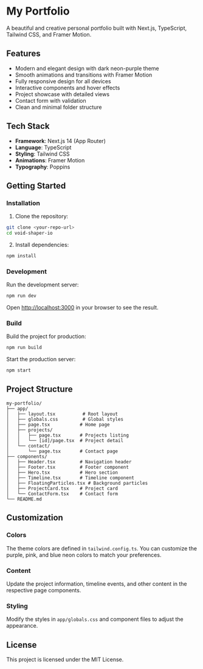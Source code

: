 # My Portfolio

A beautiful and creative personal portfolio built with Next.js, TypeScript, Tailwind CSS, and Framer Motion.

## Features

- Modern and elegant design with dark neon-purple theme
- Smooth animations and transitions with Framer Motion
- Fully responsive design for all devices
- Interactive components and hover effects
- Project showcase with detailed views
- Contact form with validation
- Clean and minimal folder structure

## Tech Stack

- **Framework**: Next.js 14 (App Router)
- **Language**: TypeScript
- **Styling**: Tailwind CSS
- **Animations**: Framer Motion
- **Typography**: Poppins

## Getting Started

### Installation

1. Clone the repository:
```bash
git clone <your-repo-url>
cd void-shaper-io
```

2. Install dependencies:
```bash
npm install
```

### Development

Run the development server:

```bash
npm run dev
```

Open [http://localhost:3000](http://localhost:3000) in your browser to see the result.

### Build

Build the project for production:

```bash
npm run build
```

Start the production server:

```bash
npm start
```

## Project Structure

```
my-portfolio/
├── app/
│   ├── layout.tsx          # Root layout
│   ├── globals.css         # Global styles
│   ├── page.tsx           # Home page
│   ├── projects/
│   │   ├── page.tsx       # Projects listing
│   │   └── [id]/page.tsx  # Project detail
│   └── contact/
│       └── page.tsx       # Contact page
├── components/
│   ├── Header.tsx         # Navigation header
│   ├── Footer.tsx         # Footer component
│   ├── Hero.tsx           # Hero section
│   ├── Timeline.tsx       # Timeline component
│   ├── FloatingParticles.tsx # Background particles
│   ├── ProjectCard.tsx    # Project card
│   └── ContactForm.tsx    # Contact form
└── README.md
```

## Customization

### Colors

The theme colors are defined in `tailwind.config.ts`. You can customize the purple, pink, and blue neon colors to match your preferences.

### Content

Update the project information, timeline events, and other content in the respective page components.

### Styling

Modify the styles in `app/globals.css` and component files to adjust the appearance.

## License

This project is licensed under the MIT License.

